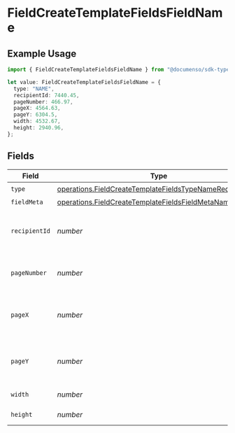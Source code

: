 # FieldCreateTemplateFieldsFieldName

## Example Usage

```typescript
import { FieldCreateTemplateFieldsFieldName } from "@documenso/sdk-typescript/models/operations";

let value: FieldCreateTemplateFieldsFieldName = {
  type: "NAME",
  recipientId: 7440.45,
  pageNumber: 466.97,
  pageX: 4564.63,
  pageY: 6304.5,
  width: 4532.67,
  height: 2940.96,
};
```

## Fields

| Field                                                                                                                                | Type                                                                                                                                 | Required                                                                                                                             | Description                                                                                                                          |
| ------------------------------------------------------------------------------------------------------------------------------------ | ------------------------------------------------------------------------------------------------------------------------------------ | ------------------------------------------------------------------------------------------------------------------------------------ | ------------------------------------------------------------------------------------------------------------------------------------ |
| `type`                                                                                                                               | [operations.FieldCreateTemplateFieldsTypeNameRequest1](../../models/operations/fieldcreatetemplatefieldstypenamerequest1.md)         | :heavy_check_mark:                                                                                                                   | N/A                                                                                                                                  |
| `fieldMeta`                                                                                                                          | [operations.FieldCreateTemplateFieldsFieldMetaNameRequest](../../models/operations/fieldcreatetemplatefieldsfieldmetanamerequest.md) | :heavy_minus_sign:                                                                                                                   | N/A                                                                                                                                  |
| `recipientId`                                                                                                                        | *number*                                                                                                                             | :heavy_check_mark:                                                                                                                   | The ID of the recipient to create the field for.                                                                                     |
| `pageNumber`                                                                                                                         | *number*                                                                                                                             | :heavy_check_mark:                                                                                                                   | The page number the field will be on.                                                                                                |
| `pageX`                                                                                                                              | *number*                                                                                                                             | :heavy_check_mark:                                                                                                                   | The X coordinate of where the field will be placed.                                                                                  |
| `pageY`                                                                                                                              | *number*                                                                                                                             | :heavy_check_mark:                                                                                                                   | The Y coordinate of where the field will be placed.                                                                                  |
| `width`                                                                                                                              | *number*                                                                                                                             | :heavy_check_mark:                                                                                                                   | The width of the field.                                                                                                              |
| `height`                                                                                                                             | *number*                                                                                                                             | :heavy_check_mark:                                                                                                                   | The height of the field.                                                                                                             |